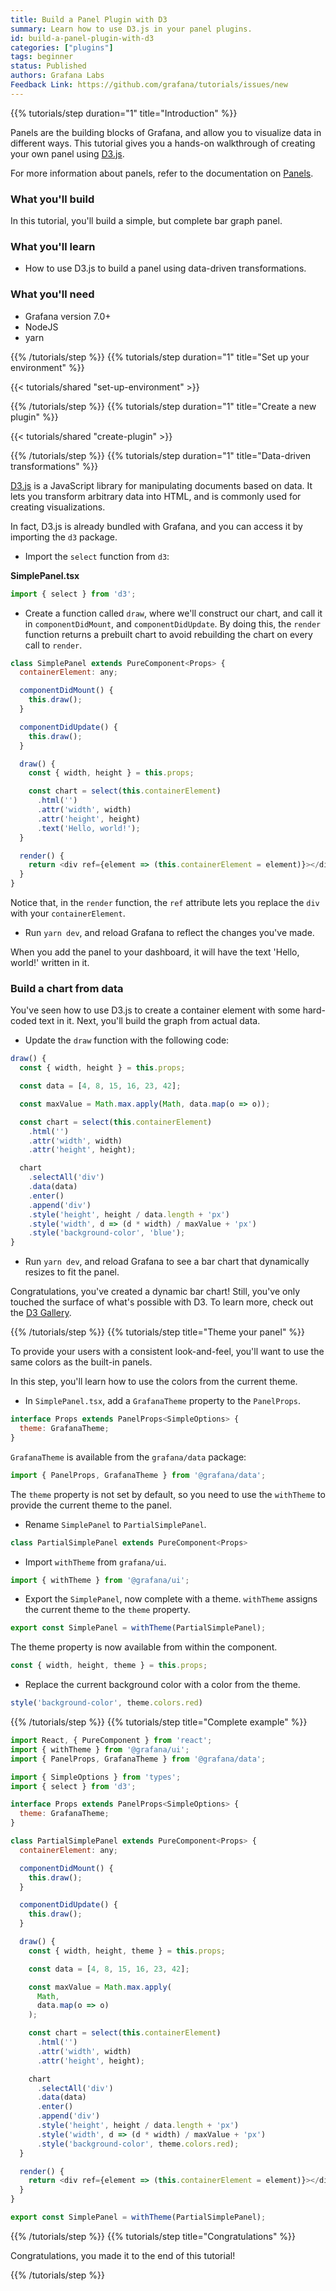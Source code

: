 ```yaml
---
title: Build a Panel Plugin with D3
summary: Learn how to use D3.js in your panel plugins.
id: build-a-panel-plugin-with-d3
categories: ["plugins"]
tags: beginner
status: Published
authors: Grafana Labs
Feedback Link: https://github.com/grafana/tutorials/issues/new
---
```


{{% tutorials/step duration="1" title="Introduction" %}}

Panels are the building blocks of Grafana, and allow you to visualize data in different ways. This tutorial gives you a hands-on walkthrough of creating your own panel using [D3.js](https://d3js.org/).

For more information about panels, refer to the documentation on [Panels](https://grafana.com/docs/grafana/latest/guides/basic_concepts/#panel).

### What you'll build

In this tutorial, you'll build a simple, but complete bar graph panel.

### What you'll learn

- How to use D3.js to build a panel using data-driven transformations.

### What you'll need

- Grafana version 7.0+
- NodeJS
- yarn

{{% /tutorials/step %}}
{{% tutorials/step duration="1" title="Set up your environment" %}}

{{< tutorials/shared "set-up-environment" >}}

{{% /tutorials/step %}}
{{% tutorials/step duration="1" title="Create a new plugin" %}}

{{< tutorials/shared "create-plugin" >}}

{{% /tutorials/step %}}
{{% tutorials/step duration="1" title="Data-driven transformations" %}}

[D3.js](https://d3js.org/) is a JavaScript library for manipulating documents based on data. It lets you transform arbitrary data into HTML, and is commonly used for creating visualizations.

In fact, D3.js is already bundled with Grafana, and you can access it by importing the `d3` package.

- Import the `select` function from `d3`:

**SimplePanel.tsx**

```js
import { select } from 'd3';
```

- Create a function called `draw`, where we'll construct our chart, and call it in `componentDidMount`, and `componentDidUpdate`. By doing this, the `render` function returns a prebuilt chart to avoid rebuilding the chart on every call to `render`.

```js
class SimplePanel extends PureComponent<Props> {
  containerElement: any;

  componentDidMount() {
    this.draw();
  }

  componentDidUpdate() {
    this.draw();
  }

  draw() {
    const { width, height } = this.props;

    const chart = select(this.containerElement)
      .html('')
      .attr('width', width)
      .attr('height', height)
      .text('Hello, world!');
  }

  render() {
    return <div ref={element => (this.containerElement = element)}></div>;
  }
}
```

Notice that, in the `render` function, the `ref` attribute lets you replace the `div` with your `containerElement`.

- Run `yarn dev`, and reload Grafana to reflect the changes you've made.

When you add the panel to your dashboard, it will have the text 'Hello, world!' written in it.

### Build a chart from data

You've seen how to use D3.js to create a container element with some hard-coded text in it. Next, you'll build the graph from actual data.

- Update the `draw` function with the following code:

```js
draw() {
  const { width, height } = this.props;

  const data = [4, 8, 15, 16, 23, 42];

  const maxValue = Math.max.apply(Math, data.map(o => o));

  const chart = select(this.containerElement)
    .html('')
    .attr('width', width)
    .attr('height', height);

  chart
    .selectAll('div')
    .data(data)
    .enter()
    .append('div')
    .style('height', height / data.length + 'px')
    .style('width', d => (d * width) / maxValue + 'px')
    .style('background-color', 'blue');
}
```

- Run `yarn dev`, and reload Grafana to see a bar chart that dynamically resizes to fit the panel.

Congratulations, you've created a dynamic bar chart! Still, you've only touched the surface of what's possible with D3. To learn more, check out the [D3 Gallery](https://github.com/d3/d3/wiki/Gallery).

{{% /tutorials/step %}}
{{% tutorials/step title="Theme your panel" %}}

To provide your users with a consistent look-and-feel, you'll want to use the same colors as the built-in panels.

In this step, you'll learn how to use the colors from the current theme.

- In `SimplePanel.tsx`, add a `GrafanaTheme` property to the `PanelProps`.

```js
interface Props extends PanelProps<SimpleOptions> {
  theme: GrafanaTheme;
}
```

`GrafanaTheme` is available from the `grafana/data` package:

```js
import { PanelProps, GrafanaTheme } from '@grafana/data';
```

The `theme` property is not set by default, so you need to use the `withTheme` to provide the current theme to the panel.

- Rename `SimplePanel` to `PartialSimplePanel`.

```js
class PartialSimplePanel extends PureComponent<Props>
```

- Import `withTheme` from `grafana/ui`.

```js
import { withTheme } from '@grafana/ui';
```

- Export the `SimplePanel`, now complete with a theme. `withTheme` assigns the current theme to the `theme` property.

```js
export const SimplePanel = withTheme(PartialSimplePanel);
```

The theme property is now available from within the component.

```js
const { width, height, theme } = this.props;
```

- Replace the current background color with a color from the theme.

```js
style('background-color', theme.colors.red)
```
{{% /tutorials/step %}}
{{% tutorials/step title="Complete example" %}}
```js
import React, { PureComponent } from 'react';
import { withTheme } from '@grafana/ui';
import { PanelProps, GrafanaTheme } from '@grafana/data';

import { SimpleOptions } from 'types';
import { select } from 'd3';

interface Props extends PanelProps<SimpleOptions> {
  theme: GrafanaTheme;
}

class PartialSimplePanel extends PureComponent<Props> {
  containerElement: any;

  componentDidMount() {
    this.draw();
  }

  componentDidUpdate() {
    this.draw();
  }

  draw() {
    const { width, height, theme } = this.props;

    const data = [4, 8, 15, 16, 23, 42];

    const maxValue = Math.max.apply(
      Math,
      data.map(o => o)
    );

    const chart = select(this.containerElement)
      .html('')
      .attr('width', width)
      .attr('height', height);

    chart
      .selectAll('div')
      .data(data)
      .enter()
      .append('div')
      .style('height', height / data.length + 'px')
      .style('width', d => (d * width) / maxValue + 'px')
      .style('background-color', theme.colors.red);
  }

  render() {
    return <div ref={element => (this.containerElement = element)}></div>;
  }
}

export const SimplePanel = withTheme(PartialSimplePanel);
```
{{% /tutorials/step %}}
{{% tutorials/step title="Congratulations" %}}

Congratulations, you made it to the end of this tutorial!

{{% /tutorials/step %}}
